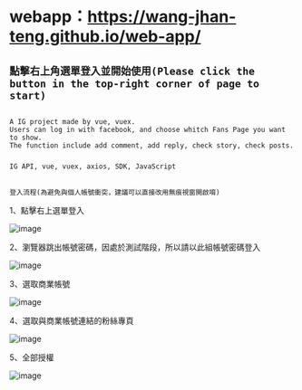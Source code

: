 # webapp：https://wang-jhan-teng.github.io/web-app/

## `點擊右上角選單登入並開始使用(Please click the button in the top-right corner of page to start)`

## 
```
A IG project made by vue, vuex.
Users can log in with facebook, and choose whitch Fans Page you want to show.
The function include add comment, add reply, check story, check posts.
```

### 
```
IG API, vue, vuex, axios, SDK, JavaScript
```

##
```登入流程(為避免與個人帳號衝突，建議可以直接改用無痕視窗開啟唷)```


1、點擊右上選單登入

![image](https://user-images.githubusercontent.com/85831251/141080060-f9137743-ecfc-4a19-9d57-2122920b73b7.png)

2、瀏覽器跳出帳號密碼，因處於測試階段，所以請以此組帳號密碼登入

![image](https://user-images.githubusercontent.com/85831251/141080269-39b6bd95-409b-406d-ab39-97258846f421.png)

3、選取商業帳號

![image](https://user-images.githubusercontent.com/85831251/141080467-df52d33d-bd2a-4bb5-84f6-db011db15faa.png)

4、選取與商業帳號連結的粉絲專頁

![image](https://user-images.githubusercontent.com/85831251/141080569-7731e4cc-1e58-4f91-bfe7-5bce35f6e776.png)

5、全部授權

![image](https://user-images.githubusercontent.com/85831251/141080657-5d56a02e-2e7d-4b7a-b715-c2c6496e9835.png)

